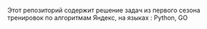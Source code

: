 Этот репозиторий содержит решение задач из первого сезона тренировок по алгоритмам Яндекс, на языках : Python, GO
